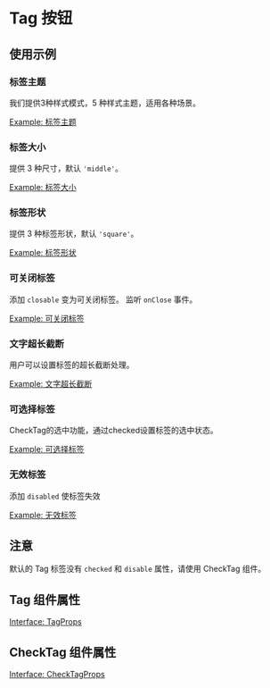 # Tag 按钮

## 使用示例

### 标签主题

我们提供3种样式模式，5 种样式主题，适用各种场景。

[Example: 标签主题](./_example/ThemeTag.jsx)

### 标签大小

提供 3 种尺寸，默认 `'middle'`。

[Example: 标签大小](./_example/SizeTag.jsx)

### 标签形状

提供 3 种标签形状，默认 `'square'`。

[Example: 标签形状](./_example/ShapeTag.jsx)

### 可关闭标签

添加 `closable` 变为可关闭标签。 监听 `onClose` 事件。

[Example: 可关闭标签](./_example/ClosableTag.jsx)

### 文字超长截断

用户可以设置标签的超长截断处理。

[Example: 文字超长截断](./_example/MaxWidthTag.jsx)

### 可选择标签

CheckTag的选中功能，通过checked设置标签的选中状态。

[Example: 可选择标签](./_example/CheckTag.jsx)

### 无效标签

添加 `disabled` 使标签失效

[Example: 无效标签](./_example/DisableTag.jsx)

## 注意

默认的 Tag 标签没有 `checked` 和 `disable` 属性，请使用 CheckTag 组件。

## Tag 组件属性

[Interface: TagProps](./Tag.tsx)

## CheckTag 组件属性

[Interface: CheckTagProps](./CheckTag.tsx)

